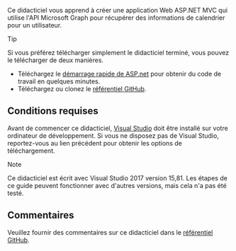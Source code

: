 <!-- markdownlint-disable MD002 MD041 -->

Ce didacticiel vous apprend à créer une application Web ASP.NET MVC qui utilise l'API Microsoft Graph pour récupérer des informations de calendrier pour un utilisateur.

> [!TIP]
> Si vous préférez télécharger simplement le didacticiel terminé, vous pouvez le télécharger de deux manières.
>
> - Téléchargez le [démarrage rapide de ASP.net](https://developer.microsoft.com/graph/quick-start?platform=option-dotnet) pour obtenir du code de travail en quelques minutes.
> - Téléchargez ou clonez le [référentiel GitHub](https://github.com/microsoftgraph/msgraph-training-aspnetmvcapp).

## <a name="prerequisites"></a>Conditions requises

Avant de commencer ce didacticiel, [Visual Studio](https://visualstudio.microsoft.com/vs/) doit être installé sur votre ordinateur de développement. Si vous ne disposez pas de Visual Studio, reportez-vous au lien précédent pour obtenir les options de téléchargement.

> [!NOTE]
> Ce didacticiel est écrit avec Visual Studio 2017 version 15,81. Les étapes de ce guide peuvent fonctionner avec d'autres versions, mais cela n'a pas été testé.

## <a name="feedback"></a>Commentaires

Veuillez fournir des commentaires sur ce didacticiel dans le [référentiel GitHub](https://github.com/microsoftgraph/msgraph-training-aspnetmvcapp).
